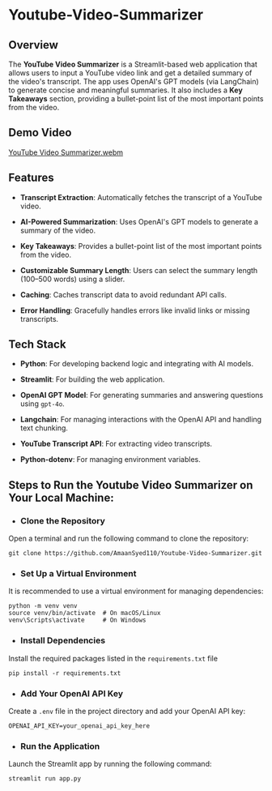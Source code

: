 # Youtube-Video-Summarizer

## Overview
The **YouTube Video Summarizer** is a Streamlit-based web application that allows users to input a YouTube video link and get a detailed summary of the video's transcript. The app uses OpenAI's GPT models (via LangChain) to generate concise and meaningful summaries. It also includes a **Key Takeaways** section, providing a bullet-point list of the most important points from the video.


## Demo Video
[YouTube Video Summarizer.webm](https://github.com/user-attachments/assets/65366933-1cd6-4821-81b2-42fa811a43bd)


## Features
- **Transcript Extraction**: Automatically fetches the transcript of a YouTube video.
  
- **AI-Powered Summarization**: Uses OpenAI's GPT models to generate a summary of the video.
  
- **Key Takeaways**: Provides a bullet-point list of the most important points from the video.
  
- **Customizable Summary Length**: Users can select the summary length (100–500 words) using a slider.

- **Caching**: Caches transcript data to avoid redundant API calls.

- **Error Handling**: Gracefully handles errors like invalid links or missing transcripts.

## Tech Stack
- **Python**: For developing backend logic and integrating with AI models.

- **Streamlit**: For building the web application.
  
- **OpenAI GPT Model**: For generating summaries and answering questions using ```gpt-4o```.
  
- **Langchain**: For managing interactions with the OpenAI API and handling text chunking.

- **YouTube Transcript API**: For extracting video transcripts.

- **Python-dotenv**: For managing environment variables.
  
  
## Steps to Run the **Youtube Video Summarizer** on Your Local Machine:
- ### Clone the Repository
Open a terminal and run the following command to clone the repository:

```
git clone https://github.com/AmaanSyed110/Youtube-Video-Summarizer.git
```
- ### Set Up a Virtual Environment
It is recommended to use a virtual environment for managing dependencies:

```
python -m venv venv
source venv/bin/activate  # On macOS/Linux
venv\Scripts\activate     # On Windows
```
- ### Install Dependencies
Install the required packages listed in the ```requirements.txt``` file
```
pip install -r requirements.txt
```
- ### Add Your OpenAI API Key
Create a ```.env``` file in the project directory and add your OpenAI API key:
```
OPENAI_API_KEY=your_openai_api_key_here
```
- ### Run the Application
Launch the Streamlit app by running the following command:
```
streamlit run app.py
```
